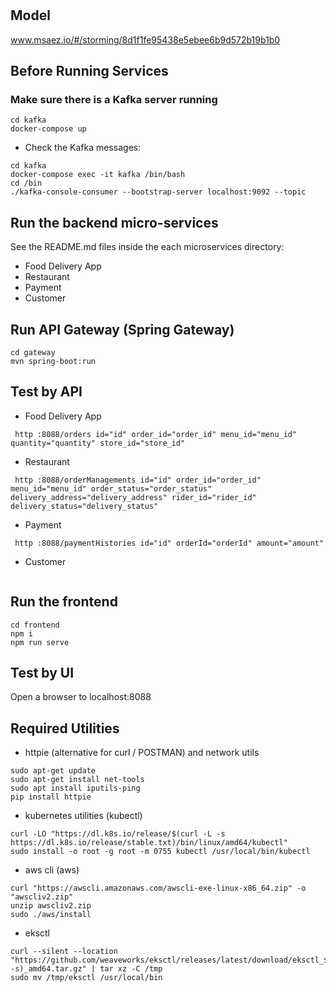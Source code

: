 # 

## Model
www.msaez.io/#/storming/8d1f1fe95438e5ebee6b9d572b19b1b0

## Before Running Services
### Make sure there is a Kafka server running
```
cd kafka
docker-compose up
```
- Check the Kafka messages:
```
cd kafka
docker-compose exec -it kafka /bin/bash
cd /bin
./kafka-console-consumer --bootstrap-server localhost:9092 --topic
```

## Run the backend micro-services
See the README.md files inside the each microservices directory:

- Food Delivery App
- Restaurant
- Payment
- Customer


## Run API Gateway (Spring Gateway)
```
cd gateway
mvn spring-boot:run
```

## Test by API
- Food Delivery App
```
 http :8088/orders id="id" order_id="order_id" menu_id="menu_id" quantity="quantity" store_id="store_id" 
```
- Restaurant
```
 http :8088/orderManagements id="id" order_id="order_id" menu_id="menu_id" order_status="order_status" delivery_address="delivery_address" rider_id="rider_id" delivery_status="delivery_status" 
```
- Payment
```
 http :8088/paymentHistories id="id" orderId="orderId" amount="amount" 
```
- Customer
```
```


## Run the frontend
```
cd frontend
npm i
npm run serve
```

## Test by UI
Open a browser to localhost:8088

## Required Utilities

- httpie (alternative for curl / POSTMAN) and network utils
```
sudo apt-get update
sudo apt-get install net-tools
sudo apt install iputils-ping
pip install httpie
```

- kubernetes utilities (kubectl)
```
curl -LO "https://dl.k8s.io/release/$(curl -L -s https://dl.k8s.io/release/stable.txt)/bin/linux/amd64/kubectl"
sudo install -o root -g root -m 0755 kubectl /usr/local/bin/kubectl
```

- aws cli (aws)
```
curl "https://awscli.amazonaws.com/awscli-exe-linux-x86_64.zip" -o "awscliv2.zip"
unzip awscliv2.zip
sudo ./aws/install
```

- eksctl 
```
curl --silent --location "https://github.com/weaveworks/eksctl/releases/latest/download/eksctl_$(uname -s)_amd64.tar.gz" | tar xz -C /tmp
sudo mv /tmp/eksctl /usr/local/bin
```


